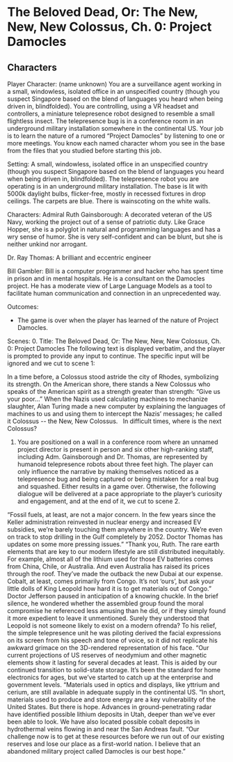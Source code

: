 # The Beloved Dead, Or: The New, New, New Colossus, Ch. 0: Project Damocles 

## Characters
Player Character: (name unknown) You are a surveillance agent working in a small, windowless, isolated office in an unspecified country (though you suspect Singapore based on the blend of languages you heard when being driven in, blindfolded). You are controlling, using a VR headset and controllers, a miniature telepresence robot designed to resemble a small flightless insect. The telepresence bug is in a conference room in an underground military installation somewhere in the continental US. Your job is to learn the nature of a rumored “Project Damocles” by listening to one or more meetings. You know each named character whom you see in the base from the files that you studied before starting this job.

Setting: A small, windowless, isolated office in an unspecified country (though you suspect Singapore based on the blend of languages you heard when being driven in, blindfolded). The telepresence robot you are operating is in an underground military installation. The base is lit with 5000k daylight bulbs, flicker-free, mostly in recessed fixtures in drop ceilings. The carpets are blue. There is wainscoting on the white walls.

Characters: 
Admiral Ruth Gainsborough: A decorated veteran of the US Navy, working the project out of a sense of patriotic duty. Like Grace Hopper, she is a polyglot in natural and programming languages and has a wry sense of humor. She is very self-confident and can be blunt, but she is neither unkind nor arrogant.

Dr. Ray Thomas: A brilliant and eccentric engineer 

Bill Gambler: Bill is a computer programmer and hacker who has spent time in prison and in mental hospitals. He is a consultant on the Damocles project. He has a moderate view of Large Language Models as a tool to facilitate human communication and connection in an unprecedented way.

Outcomes: 
- The game is over when the player has learned of the nature of Project Damocles.

Scenes: 
0. Title: The Beloved Dead, Or: The New, New, New Colossus, Ch. 0: Project Damocles 
The following text is displayed verbatim, and the player is prompted to provide any input to continue. The specific input will be ignored and we cut to scene 1:

In a time before, a Colossus stood astride the city of Rhodes, symbolizing its strength.
On the American shore, there stands a New Colossus who speaks of the American spirit as a strength greater than strength: “Give us your poor…”
When the Nazis used calculating machines to mechanize slaughter, Alan Turing made a new computer by explaining the languages of machines to us and using them to intercept the Nazis’ messages; he called it Colossus -- the New, New Colossus.
 
In difficult times, where is the next Colossus?

1. You are positioned on a wall in a conference room where an unnamed project director is present in person and six other high-ranking staff, including Adm. Gainsborough and Dr. Thomas, are represented by humanoid telepresence robots about three feet high. The player can only influence the narrative by making themselves noticed as a telepresence bug and being captured or being mistaken for a real bug and squashed. Either results in a game over. Otherwise, the following dialogue will be delivered at a pace appropriate to the player’s curiosity and engagement, and at the end of it, we cut to scene 2.

“Fossil fuels, at least, are not a major concern. In the few years since the Keller administration reinvested in nuclear energy and increased EV subsidies, we’re barely touching them anywhere in the country. We’re even on track to stop drilling in the Gulf completely by 2052. Doctor Thomas has updates on some more pressing issues.”
“Thank you, Ruth. The rare earth elements that are key to our modern lifestyle are still distributed inequitably. For example, almost all of the lithium used for those EV batteries comes from China, Chile, or Australia. And even Australia has raised its prices through the roof. They’ve made the outback the new Dubai at our expense. Cobalt, at least, comes primarily from Congo. It’s not ‘ours’, but ask your little dolls of King Leopold how hard it is to get materials out of Congo.”
Doctor Jefferson paused in anticipation of a knowing chuckle. In the brief silence, he wondered whether the assembled group found the moral compromise he referenced less amusing than he did, or if they simply found it more expedient to leave it unmentioned. Surely they understood that Leopold is not someone likely to exist on a modern ofrenda? To his relief, the simple telepresence unit he was piloting derived the facial expressions on its screen from his speech and tone of voice, so it did not replicate his awkward grimace on the 3D-rendered representation of his face.
“Our current projections of US reserves of neodymium and other magnetic elements show it lasting for several decades at least. This is aided by our continued transition to solid-state storage. It’s been the standard for home electronics for ages, but we’ve started to catch up at the enterprise and government levels.
“Materials used in optics and displays, like yttrium and cerium, are still available in adequate supply in the continental US.
“In short, materials used to produce and store energy are a key vulnerability of the United States. But there is hope. Advances in ground-penetrating radar have identified possible lithium deposits in Utah, deeper than we’ve ever been able to look. We have also located possible cobalt deposits in hydrothermal veins flowing in and near the San Andreas fault.
“Our challenge now is to get at these resources before we run out of our existing reserves and lose our place as a first-world nation. I believe that an abandoned military project called Damocles is our best hope.”

